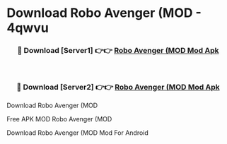 # Download Robo Avenger (MOD - 4qwvu



<div align="center">
<h3>🔴 Download [Server1] 👉👉 <a href="https://momento.my/?title=Robo_Avenger_(MOD">Robo Avenger (MOD Mod Apk</a></h3><br>

<h3>🔴 Download [Server2] 👉👉 <a href="https://momento.my/?title=Robo_Avenger_(MOD">Robo Avenger (MOD Mod Apk</a></h3>
</div>



Download Robo Avenger (MOD 

Free APK MOD Robo Avenger (MOD 

Download Robo Avenger (MOD Mod For Android

